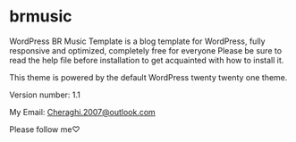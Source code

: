 # brmusic
WordPress BR Music Template is a blog template for WordPress, fully responsive and optimized, completely free for everyone
Please be sure to read the help file before installation to get acquainted with how to install it.

This theme is powered by the default WordPress twenty twenty one theme.

Version number: 1.1

My Email: Cheraghi.2007@outlook.com

Please follow me♡

